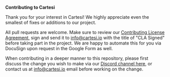 **Contributing to Cartesi**

Thank you for your interest in Cartesi! We highly appreciate even the smallest of fixes or additions to our project.

All pull requests are welcome. Make sure to review our [Contributing License Agreement](https://forms.gle/k3E9ZNkZY6Vy3mkK9), 
sign and send it to info@cartesi.io with the title of "CLA Signed" before taking part in the project. We are happy to automate 
this for you via DocuSign upon request in the Google Form as well.

When contributing in a deeper manner to this repository, please first discuss the change you wish to make via our 
[Discord channel here](https://discord.gg/Pt2NrnS), or contact us at info@cartesi.io email before working on the change.
